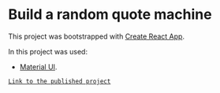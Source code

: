# Build a random quote machine

This project was bootstrapped with [Create React App](https://github.com/facebook/create-react-app).

In this project was used:
- [Material UI](https://material-ui.com/).

[`Link to the published project`](https://natcancein.github.io/markdown-previewer/)

